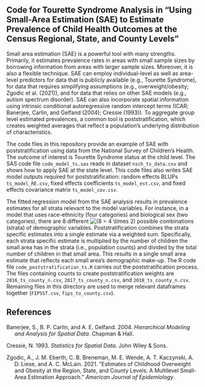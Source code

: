 
## Code for Tourette Syndrome Analysis in “Using Small-Area Estimation (SAE) to Estimate Prevalence of Child Health Outcomes at the Census Regional, State, and County Levels”

Small area estimation (SAE) is a powerful tool with many strengths.
Primarily, it estimates prevalence rates in areas with small sample
sizes by borrowing information from areas with larger sample sizes.
Moreover, it is also a flexible technique. SAE can employ
individual-level as well as area-level predictors for data that is
publicly available (e.g., Tourette Syndrome), for data that requires
simplifying assumptions (e.g., overweight/obesity; Zgodic et al.
(2021)), and for data that relies on other SAE models (e.g., autism
spectrum disorder). SAE can also incorporate spatial information using
intrinsic conditional autoregressive random intercept terms (ICAR;
Banerjee, Carlin, and Gelfand (2004); Cressie (1993)). To aggregate
group level estimated prevalences, a common tool is poststratification,
which creates weighted averages that reflect a population’s underlying
distribution of characteristics.

The code files in this repository provide an example of SAE with
poststratification using data from the National Survey of Children’s
Health. The outcome of interest is Tourette Syndrome status at the child
level. The SAS code file `code_model_ts.sas` reads in dataset
`nsch_ts_data.csv` and shows how to apply SAE at the state level. This
code files also writes SAE model outputs required for
poststratification: random effects BLUPs `ts_model_RE.csv`, fixed
effects coefficients `ts_model_est.csv`, and fixed effects covariance
matrix `ts_model_cov.csv`.

The fitted regression model from the SAE analysis results in prevalence
estimates for all strata relevant to the model variables. For instance,
in a model that uses race-ethnicity (four categories) and biological sex
(two categories), there are 8 different
![(8 = 4 \\times 2)](https://latex.codecogs.com/png.image?%5Cdpi%7B110%7D&space;%5Cbg_white&space;%288%20%3D%204%20%5Ctimes%202%29 "(8 = 4 \times 2)")
possible combinations (strata) of demographic variables. Poststratification combines the strata specific estimates into a single estimate via a weighted sum.  Specifically, each strata specific estimate is multiplied by the number of children the small area has in the strata (i.e., population counts) and divided by the total number of children in that small area. This results in a single small area estimate that reflects each small area’s demographic make-up. The
R code file `code_poststratification_ts.R` carries out the
poststratification process. The files containing counts to create
poststratification weights are `2016_ts_county_n.csv`,
`2017_ts_county_n.csv`, and `2018_ts_county_n.csv`. Remaining files in
this directory are used to merge relevant dataframes together
(`FIPSST.csv`, `fips_to_county.csv`).

## References

<div id="refs" class="references csl-bib-body hanging-indent">

<div id="ref-Banerjee04" class="csl-entry">

Banerjee, S., B. P. Carlin, and A. E. Gelfand. 2004. *Hierarchical
Modeling and Analysis for Spatial Data*. Chapman & Hall.

</div>

<div id="ref-Cressie93" class="csl-entry">

Cressie, N. 1993. *Statistics for Spatial Data*. John Wiley & Sons.

</div>

<div id="ref-Zgodic20" class="csl-entry">

Zgodic, A., J. M. Eberth, C. B. Breneman, M. E. Wende, A. T. Kaczynski,
A. D. Liese, and A. C. McLain. 2021. “Estimates of Childhood Overweight
and Obesity at the Region, State, and County Levels: A Multilevel
Small-Area Estimation Approach.” *American Journal of Epidemiology*.

</div>

</div>
